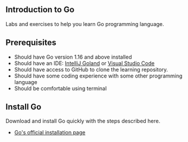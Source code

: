 ## Introduction to Go

Labs and exercises to help you learn Go programming language.

## Prerequisites
- Should have Go version 1.16 and above installed
- Should have an IDE: [IntelliJ Goland](https://www.jetbrains.com/go/download/) or [Visual Studio Code](https://code.visualstudio.com/Download)
- Should have access to GitHub to clone the learning repository.
- Should have some coding experience with some other programming language
- Should be comfortable using terminal

## Install Go

Download and install Go quickly with the steps described here. 

- [Go's official installation page](https://go.dev/doc/install)


